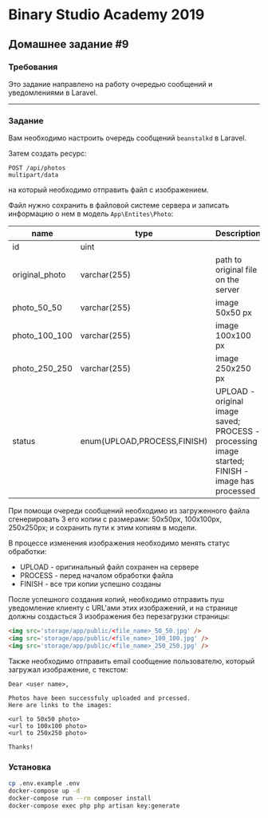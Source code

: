# Binary Studio Academy 2019

## Домашнее задание #9

### Требования

Это задание направлено на работу очередью сообщений и уведомлениями в Laravel.

***

### Задание

Вам необходимо настроить очередь сообщений `beanstalkd` в Laravel.

Затем создать ресурс:

```
POST /api/photos
multipart/data
```

на который необходимо отправить файл с изображением.

Файл нужно сохранить в файловой системе сервера и записать информацию о нем в модель `App\Entites\Photo`:

| name           | type                        | Description                                                                                   |
|----------------|-----------------------------|-----------------------------------------------------------------------------------------------|
| id             | uint                        |                                                                                               |
| original_photo | varchar(255)                | path to original file on the server                                                           |
| photo_50_50    | varchar(255)                | image 50x50 px                                                                                |
| photo_100_100  | varchar(255)                | image 100x100 px                                                                              |
| photo_250_250  | varchar(255)                | image 250x250 px                                                                              |
| status         | enum(UPLOAD,PROCESS,FINISH) | UPLOAD - original image saved;<br /> PROCESS - processing image started;<br /> FINISH - image has processed |

При помощи очереди сообщений необходимо из загруженного файла сгенерировать 3 его копии с размерами: 50x50px, 100x100px, 250x250px; и сохранить пути к этим копиям в модели. 

В процессе изменения изображения необходимо менять статус обработки:

- UPLOAD - оригинальный файл сохранен на сервере
- PROCESS - перед началом обработки файла
- FINISH - все три копии успешно созданы

После успешного создания копий, необходимо отправить пуш уведомление клиенту с URL'ами этих изображений, и на странице должны создасться 3 изображения без перезагрузки страницы:

```html
<img src='storage/app/public/<file_name>_50_50.jpg' />
<img src='storage/app/public/<file_name>_100_100.jpg' />
<img src='storage/app/public/<file_name>_250_250.jpg' />
```

Также необходимо отправить email сообщение пользователю, который загружал изображение, с текстом:

```
Dear <user name>,

Photos have been successfuly uploaded and prcessed.
Here are links to the images:

<url to 50x50 photo>
<url to 100x100 photo>
<url to 250x250 photo>

Thanks!
```

### Установка

```bash
cp .env.example .env
docker-compose up -d
docker-compose run --rm composer install
docker-compose exec php php artisan key:generate
```
